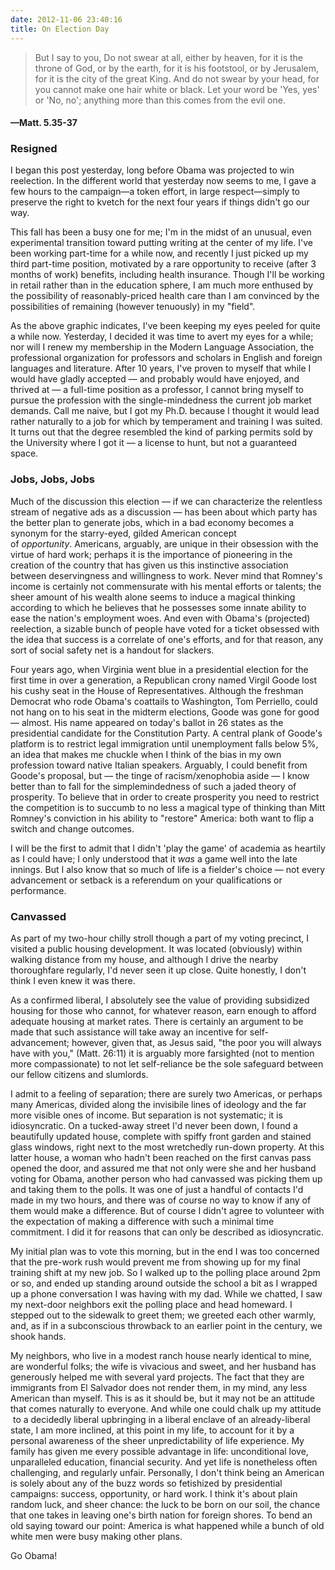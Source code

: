 ```yaml
---
date: 2012-11-06 23:40:16
title: On Election Day
---
```


> But I say to you, Do not swear at all, either by heaven, for it is the throne of God, or by the earth, for it is his footstool, or by Jerusalem, for it is the city of the great King. And do not swear by your head, for you cannot make one hair white or black. Let your word be 'Yes, yes' or 'No, no'; anything more than this comes from the evil one. 
#### —Matt. 5.35-37

### Resigned
I began this post yesterday, long before Obama was projected to win reelection. In the different world that yesterday now seems to me, I gave a few hours to the campaign—a token effort, in large respect—simply to preserve the right to kvetch for the next four years if things didn't go our way.

This fall has been a busy one for me; I'm in the midst of an unusual, even experimental transition toward putting writing at the center of my life. I've been working part-time for a while now, and recently I just picked up my third part-time position, motivated by a rare opportunity to receive (after 3 months of work) benefits, including health insurance. Though I'll be working in retail rather than in the education sphere, I am much more enthused by the possibility of reasonably-priced health care than I am convinced by the possibilities of remaining (however tenuously) in my "field".

As the above graphic indicates, I've been keeping my eyes peeled for quite a while now. Yesterday, I decided it was time to avert my eyes for a while; nor will I renew my membership in the Modern Language Association, the professional organization for professors and scholars in English and foreign languages and literature. After 10 years, I've proven to myself that while I would have gladly accepted — and probably would have enjoyed, and thrived at — a full-time position as a professor, I cannot bring myself to pursue the profession with the single-mindedness the current job market demands. Call me naive, but I got my Ph.D. because I thought it would lead rather naturally to a job for which by temperament and training I was suited. It turns out that the degree resembled the kind of parking permits sold by the University where I got it — a license to hunt, but not a guaranteed space.

### Jobs, Jobs, Jobs
Much of the discussion this election — if we can characterize the relentless stream of negative ads as a discussion — has been about which party has the better plan to generate jobs, which in a bad economy becomes a synonym for the starry-eyed, gilded American concept of _opportunity_. Americans, arguably, are unique in their obsession with the virtue of hard work; perhaps it is the importance of pioneering in the creation of the country that has given us this instinctive association between deservingness and willingness to work. Never mind that Romney's income is certainly not commensurate with his mental efforts or talents; the sheer amount of his wealth alone seems to induce a magical thinking according to which he believes that he possesses some innate ability to ease the nation's employment woes. And even with Obama's (projected) reelection, a sizable bunch of people have voted for a ticket obsessed with the idea that success is a correlate of one's efforts, and for that reason, any sort of social safety net is a handout for slackers.

Four years ago, when Virginia went blue in a presidential election for the first time in over a generation, a Republican crony named Virgil Goode lost his cushy seat in the House of Representatives. Although the freshman Democrat who rode Obama's coattails to Washington, Tom Perriello, could not hang on to his seat in the midterm elections, Goode was gone for good — almost. His name appeared on today's ballot in 26 states as the presidential candidate for the Constitution Party. A central plank of Goode's platform is to restrict legal immigration until unemployment falls below 5%, an idea that makes me chuckle when I think of the bias in my own profession toward native Italian speakers. Arguably, I could benefit from Goode's proposal, but — the tinge of racism/xenophobia aside — I know better than to fall for the simplemindedness of such a jaded theory of prosperity. To believe that in order to create prosperity you need to restrict the competition is to succumb to no less a magical type of thinking than Mitt Romney's conviction in his ability to "restore" America: both want to flip a switch and change outcomes.

I will be the first to admit that I didn't 'play the game' of academia as heartily as I could have; I only understood that it _was_ a game well into the late innings. But I also know that so much of life is a fielder's choice — not every advancement or setback is a referendum on your qualifications or performance.

### Canvassed
As part of my two-hour chilly stroll though a part of my voting precinct, I visited a public housing development. It was located (obviously) within walking distance from my house, and although I drive the nearby thoroughfare regularly, I'd never seen it up close. Quite honestly, I don't think I even knew it was there.

As a confirmed liberal, I absolutely see the value of providing subsidized housing for those who cannot, for whatever reason, earn enough to afford adequate housing at market rates. There is certainly an argument to be made that such assistance will take away an incentive for self-advancement; however, given that, as Jesus said, "the poor you will always have with you," (Matt. 26:11) it is arguably more farsighted (not to mention more compassionate) to not let self-reliance be the sole safeguard between our fellow citizens and slumlords.

I admit to a feeling of separation; there are surely two Americas, or perhaps many Americas, divided along the invisibile lines of ideology and the far more visible ones of income. But separation is not systematic; it is idiosyncratic. On a tucked-away street I'd never been down, I found a beautifully updated house, complete with spiffy front garden and stained glass windows, right next to the most wretchedly run-down property. At this latter house, a woman who hadn't been reached on the first canvas pass opened the door, and assured me that not only were she and her husband voting for Obama, another person who had canvassed was picking them up and taking them to the polls. It was one of just a handful of contacts I'd made in my two hours, and there was of course no way to know if any of them would make a difference. But of course I didn't agree to volunteer with the expectation of making a difference with such a minimal time commitment. I did it for reasons that can only be described as idiosyncratic.

My initial plan was to vote this morning, but in the end I was too concerned that the pre-work rush would prevent me from showing up for my final training shift at my new job. So I walked up to the polling place around 2pm or so, and ended up standing around outside the school a bit as I wrapped up a phone conversation I was having with my dad. While we chatted, I saw my next-door neighbors exit the polling place and head homeward. I stepped out to the sidewalk to greet them; we greeted each other warmly, and, as if in a subconscious throwback to an earlier point in the century, we shook hands.

My neighbors, who live in a modest ranch house nearly identical to mine, are wonderful folks; the wife is vivacious and sweet, and her husband has generously helped me with several yard projects. The fact that they are immigrants from El Salvador does not render them, in my mind, any less American than myself. This is as it should be, but it may not be an attitude that comes naturally to everyone. And while one could chalk up my attitude  to a decidedly liberal upbringing in a liberal enclave of an already-liberal state, I am more inclined, at this point in my life, to account for it by a personal awareness of the sheer unpredictability of life experience. My family has given me every possible advantage in life: unconditional love, unparalleled education, financial security. And yet life is nonetheless often challenging, and regularly unfair. Personally, I don't think being an American is solely about any of the buzz words so fetishized by presidential campaigns: success, opportunity, or hard work. I think it's about plain random luck, and sheer chance: the luck to be born on our soil, the chance that one takes in leaving one's birth nation for foreign shores. To bend an old saying toward our point: America is what happened while a bunch of old white men were busy making other plans.

Go Obama!
